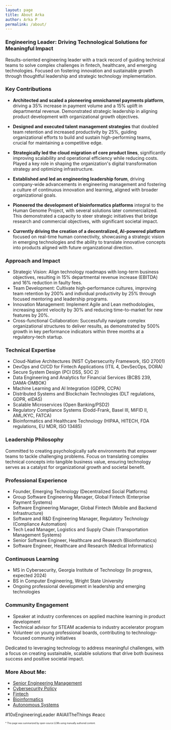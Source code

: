 ```yaml
---
layout: page
title: About Arka
author: Arka P
permalink: /about/
---
```


### Engineering Leader: Driving Technological Solutions for Meaningful Impact

Results-oriented engineering leader with a track record of guiding technical teams to solve complex challenges in fintech, healthcare, and emerging technologies. Focused on fostering innovation and sustainable growth through thoughtful leadership and strategic technology implementation.

### Key Contributions

- **Architected and scaled a pioneering omnichannel payments platform**, driving a 35% increase in payment volume and a 15% uplift in departmental revenue. Demonstrated strategic leadership in aligning product development with organizational growth objectives.

- **Designed and executed talent management strategies** that doubled team retention and increased productivity by 25%, guiding organizational efforts to build and sustain high-performing teams, crucial for maintaining a competitive edge.

- **Strategically led the cloud migration of core product lines**, significantly improving scalability and operational efficiency while reducing costs. Played a key role in shaping the organization's digital transformation strategy and optimizing infrastructure.

- **Established and led an engineering leadership forum**, driving company-wide advancements in engineering management and fostering a culture of continuous innovation and learning, aligned with broader organizational goals.

- **Pioneered the development of bioinformatics platforms** integral to the Human Genome Project, with several solutions later commercialized. This demonstrated a capacity to steer strategic initiatives that bridge research and commercial objectives, with significant societal impact.

- **Currently driving the creation of a decentralized, AI-powered platform** focused on real-time human connectivity, showcasing a strategic vision in emerging technologies and the ability to translate innovative concepts into products aligned with future organizational direction.

### Approach and Impact

- Strategic Vision: Align technology roadmaps with long-term business objectives, resulting in 15% departmental revenue increase (EBITDA) and 16% reduction in faulty fees.
- Team Development: Cultivate high-performance cultures, improving team retention by 200% and individual productivity by 25% through focused mentoring and leadership programs.
- Innovation Management: Implement Agile and Lean methodologies, increasing sprint velocity by 30% and reducing time-to-market for new features by 20%.
- Cross-functional Collaboration: Successfully navigate complex organizational structures to deliver results, as demonstrated by 500% growth in key performance indicators within three months at a regulatory-tech startup.

### Technical Expertise

- Cloud-Native Architectures (NIST Cybersecurity Framework, ISO 27001)
- DevOps and CI/CD for Fintech Applications (ITIL 4, DevSecOps, DORA)
- Secure System Design (PCI DSS, SOC 2)
- Data Engineering and Analytics for Financial Services (BCBS 239, DAMA-DMBOK)
- Machine Learning and AI Integration (GDPR, CCPA)
- Distributed Systems and Blockchain Technologies (DLT regulations, GDPR, eIDAS)
- Scalable Microservices (Open Banking/PSD2)
- Regulatory Compliance Systems (Dodd-Frank, Basel III, MiFID II, AML/KYC, FATCA)
- Bioinformatics and Healthcare Technology (HIPAA, HITECH, FDA regulations, EU MDR, ISO 13485)

### Leadership Philosophy

Committed to creating psychologically safe environments that empower teams to tackle challenging problems. Focus on translating complex technical concepts into tangible business value, ensuring technology serves as a catalyst for organizational growth and societal benefit.

### Professional Experience

- Founder, Emerging Technology (Decentralized Social Platforms)
- Group Software Engineering Manager, Global Fintech (Enterprise Payment Systems)
- Software Engineering Manager, Global Fintech (Mobile and Backend Infrastructure)
- Software and R&D Engineering Manager, Regulatory Technology (Compliance Automation)
- Tech Lead Manager, Logistics and Supply Chain (Transportation Management Systems)
- Senior Software Engineer, Healthcare and Research (Bioinformatics)
- Software Engineer, Healthcare and Research (Medical Informatics)

### Continuous Learning

- MS in Cybersecurity, Georgia Institute of Technology (In progress, expected 2024)
- BS in Computer Engineering, Wright State University
- Ongoing professional development in leadership and emerging technologies

### Community Engagement

- Speaker at industry conferences on applied machine learning in product development
- Technical advisor for STEAM academia to industry accelerator program
- Volunteer on young professional boards, contributing to technology-focused community initiatives

Dedicated to leveraging technology to address meaningful challenges, with a focus on creating sustainable, scalable solutions that drive both business success and positive societal impact.

### More About Me:

- [Senior Engineering Management](https://www.platohq.com/@arka-pattanayak-60671430)
- [Cybersecurity Policy](https://pe.gatech.edu/degrees/cybersecurity)
- [Fintech](https://www.braintreepayments.com/)
- [Bioinformatics](https://medicine.osu.edu/departments/biomedical-informatics)
- [Autonomous Systems](https://columbusstartupweek2016.sched.com/workmailap)

#10xEngineeringLeader #AIAllTheThings #eacc

<span style="font-size:0.5em;">
    * This page was summarized by open-source LLMs using manually authored content.
</span>
